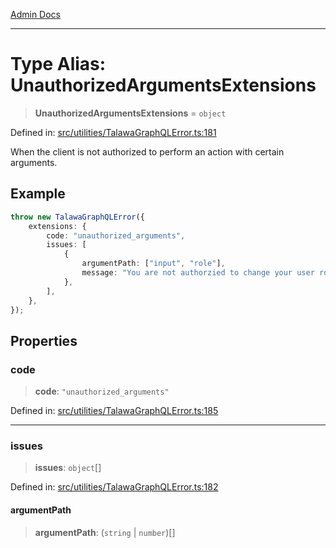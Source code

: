 [Admin Docs](/)

***

# Type Alias: UnauthorizedArgumentsExtensions

> **UnauthorizedArgumentsExtensions** = `object`

Defined in: [src/utilities/TalawaGraphQLError.ts:181](https://github.com/Sourya07/talawa-api/blob/583d62db9438de398bb9012a4a2617e2cb268b08/src/utilities/TalawaGraphQLError.ts#L181)

When the client is not authorized to perform an action with certain arguments.

## Example

```ts
throw new TalawaGraphQLError({
	extensions: {
		code: "unauthorized_arguments",
		issues: [
			{
				argumentPath: ["input", "role"],
				message: "You are not authorzied to change your user role.",
			},
		],
	},
});
```

## Properties

### code

> **code**: `"unauthorized_arguments"`

Defined in: [src/utilities/TalawaGraphQLError.ts:185](https://github.com/Sourya07/talawa-api/blob/583d62db9438de398bb9012a4a2617e2cb268b08/src/utilities/TalawaGraphQLError.ts#L185)

***

### issues

> **issues**: `object`[]

Defined in: [src/utilities/TalawaGraphQLError.ts:182](https://github.com/Sourya07/talawa-api/blob/583d62db9438de398bb9012a4a2617e2cb268b08/src/utilities/TalawaGraphQLError.ts#L182)

#### argumentPath

> **argumentPath**: (`string` \| `number`)[]
